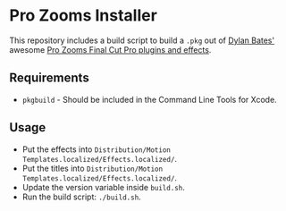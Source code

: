 # Pro Zooms Installer

This repository includes a build script to build a `.pkg` out of [Dylan Bates'](https://www.youtube.com/thefinalcutbro) awesome [Pro Zooms Final Cut Pro plugins and effects](https://thefinalcutbro.gumroad.com/l/prozooms).

## Requirements

- `pkgbuild` - Should be included in the Command Line Tools for Xcode.

## Usage

- Put the effects into `Distribution/Motion Templates.localized/Effects.localized/`.
- Put the titles into `Distribution/Motion Templates.localized/Effects.localized/`.
- Update the version variable inside `build.sh`.
- Run the build script: `./build.sh`.
